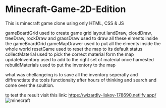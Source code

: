 # Minecraft-Game-2D-Edition
This is minecraft game clone using only HTML, CSS &amp; JS 

gameBoardGrid used to create game grid layout 
landDraw, cloudDraw, treeDraw, rockDraw and grassDraw used  to draw all these elments inside the gameBoardGrid 
gameMapDrawer used to put all the elments inside the whole world 
resetGame used to reset the map to its default status 
collectMaterial used to pick the correct material form the map 
updateInventory used to add to the right set of material once harvested 
rebuildMaterials used to put the inventory to the map

what was chellangeing is to save all the inventory seperatly and diffrenctiate the tools functionalty after hours of thinking and search and come over the soultion. 

to test the result visit this link: https://wizardly-liskov-178690.netlify.app/
![minecraft](https://user-images.githubusercontent.com/74101284/144736808-8971b5a6-9263-41c3-9f68-e67a11efe8d5.PNG)


